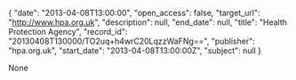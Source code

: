 {
  "date": "2013-04-08T13:00:00", 
  "open_access": false, 
  "target_url": "http://www.hpa.org.uk", 
  "description": null, 
  "end_date": null, 
  "title": "Health Protection Agency", 
  "record_id": "20130408T130000/TO2uq+h4wrC20LqzzWaFNg==", 
  "publisher": "hpa.org.uk", 
  "start_date": "2013-04-08T13:00:00Z", 
  "subject": null
}

None